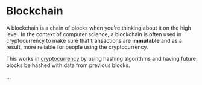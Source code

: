 # Blockchain

A blockchain is a chain of blocks when you're thinking about it on the high level. In the context of computer science, a blockchain is often used in cryptocurrency to make sure that transactions are **immutable** and as a result, more reliable for people using the cryptocurrency.

This works in [cryptocurrency](/introduction.html) by using hashing algorithms and having future blocks be hashed with data from previous blocks.

...